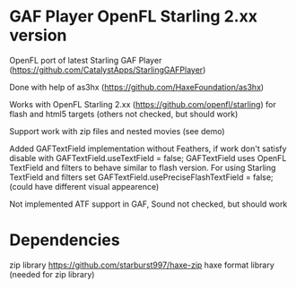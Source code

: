 # GAF Player OpenFL Starling 2.xx version

OpenFL port of latest Starling GAF Player (https://github.com/CatalystApps/StarlingGAFPlayer)

Done with help of as3hx (https://github.com/HaxeFoundation/as3hx)

Works with OpenFL Starling 2.xx (https://github.com/openfl/starling) for flash and html5 targets (others not checked, but should work)

Support work with zip files and nested movies (see demo)

Added GAFTextField implementation without Feathers, if work don't satisfy disable with GAFTextField.useTextField = false;
GAFTextField uses OpenFL TextField and filters to behave similar to flash version.
For using Starling TextField and filters set GAFTextField.usePreciseFlashTextField = false; (could have different visual appearence)

Not implemented ATF support in GAF, Sound not checked, but should work

# Dependencies
zip library https://github.com/starburst997/haxe-zip
haxe format library (needed for zip library)